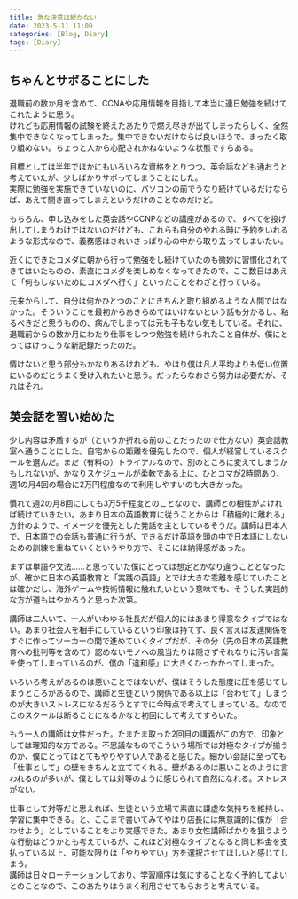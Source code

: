 ```yaml
---
title: 急な決意は続かない
date: 2023-5-11 11:00
categories: [Blog, Diary]
tags: [Diary]
---
```


## ちゃんとサボることにした

退職前の数か月を含めて、CCNAや応用情報を目指して本当に連日勉強を続けてこれたように思う。  
けれども応用情報の試験を終えたあたりで燃え尽きが出てしまったらしく、全然集中できなくなってしまった。集中できないだけならば良いほうで、まったく取り組めない。ちょっと人から心配されかねないような状態ですらある。

目標としては半年でほかにもいろいろな資格をとりつつ、英会話なども通おうと考えていたが、少しばかりサボってしまうことにした。  
実際に勉強を実施できていないのに、パソコンの前でうなり続けているだけならば、あえて開き直ってしまえというだけのことなのだけど。

もちろん、申し込みをした英会話やCCNPなどの講座があるので、すべてを投げ出してしまうわけではないのだけども、これらも自分のやれる時に予約をいれるような形式なので、義務感はきれいさっぱり心の中から取り去ってしまいたい。

近くにできたコメダに朝から行って勉強をし続けていたのも微妙に習慣化されてきてはいたものの、素直にコメダを楽しめなくなってきたので、ここ数日はあえて「何もしないためにコメダへ行く」といったことをわざと行っている。

元来からして、自分は何かひとつのことにきちんと取り組めるような人間ではなかった。そういうことを最初からあきらめてはいけないという話も分かるし、粘るべきだと思うものの、病んでしまっては元も子もない気もしている。それに、退職前からの数か月にわたり仕事をしつつ勉強を続けられたこと自体が、僕にとってはけっこうな新記録だったのだ。

情けないと思う部分もかなりあるけれども、やはり僕は凡人平均よりも低い位置にいるのだとうまく受け入れたいと思う。だったらなおさら努力は必要だが、それはそれ。

## 英会話を習い始めた

少し内容は矛盾するが（というか折れる前のことだったので仕方ない）英会話教室へ通うことにした。自宅からの距離を優先したので、個人が経営しているスクールを選んだ。まだ（有料の）トライアルなので、別のところに変えてしまうかもしれないが、かなりスケジュールが柔軟である上に、ひとコマが2時間あり、週1の月4回の場合に2万円程度なので利用しやすいのも大きかった。

慣れて週2の月8回にしても3万5千程度とのことなので、講師との相性がよければ続けていきたい。あまり日本の英語教育に従うことからは「積極的に離れる」方針のようで、イメージを優先とした発話を主としているそうだ。講師は日本人で、日本語での会話も普通に行うが、できるだけ英語を頭の中で日本語にしないための訓練を重ねていくというやり方で、そこには納得感があった。

まずは単語や文法……と思っていた僕にとっては想定とかなり違うこととなったが、確かに日本の英語教育と「実践の英語」とでは大きな乖離を感じていたことは確かだし、海外ゲームや技術情報に触れたいという意味でも、そうした実践的な方が道もはやかろうと思った次第。

講師は二人いて、一人がいわゆる社長だが個人的にはあまり得意なタイプではない。あまり社会人を相手にしているという印象は持てず、良く言えば友達関係をすぐに作ってツーカーの間で進めていくタイプだが、その分（先の日本の英語教育への批判等を含めて）認めないモノへの風当たりは隠さずそれなりに汚い言葉を使ってしまっているのが、僕の「違和感」に大きくひっかかってしまった。

いろいろ考えがあるのは悪いことではないが、僕はそうした態度に圧を感じてしまうところがあるので、講師と生徒という関係である以上は「合わせて」しまうのが大きいストレスになるだろうとすでに今時点で考えてしまっている。なのでこのスクールは断ることになるかなと初回にして考えてすらいた。

もう一人の講師は女性だった。たまたま取った2回目の講義がこの方で、印象としては理知的な方である。不思議なものでこういう場所では対極なタイプが揃うのか、僕にとってはとてもやりやすい人であると感じた。細かい会話に至っても「仕事として」の壁をきちんと立ててくれる。壁があるのは悪いことのように言われるのが多いが、僕としては対等のように感じられて自然になれる。ストレスがない。

仕事として対等だと思えれば、生徒という立場で素直に謙虚な気持ちを維持し、学習に集中できる。と、ここまで書いてみてやはり店長には無意識的に僕が「合わせよう」としていることをより実感できた。あまり女性講師ばかりを狙うような行動はどうかとも考えているが、これほど対極なタイプとなると同じ料金を支払っている以上、可能な限りは「やりやすい」方を選択させてほしいと感じてしまう。  
講師は日々ローテーションしており、学習順序は気にすることなく予約してよいとのことなので、このあたりはうまく利用させてもらおうと考えている。
